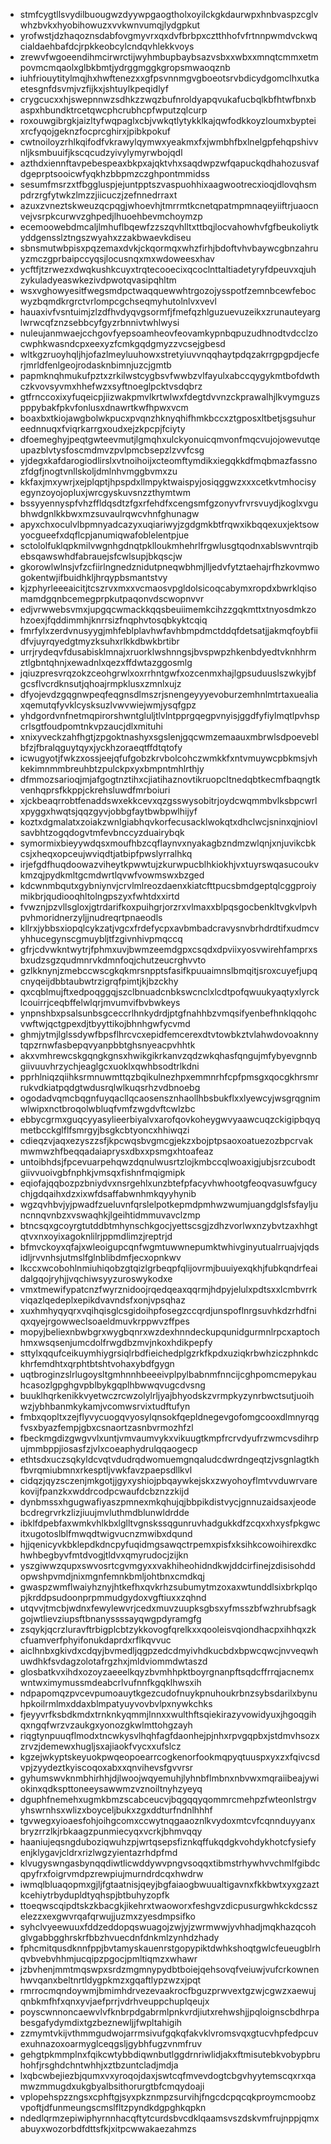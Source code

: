 * stmfcygtllsvydilbuougwzdyywpgaogtholxoyilckgkdaurwpxhnbvaspzcglvwhzbvkxhyobihowuzxvvkwnvumqjlydgpkut
* yrofwstjdzhaqoznsdabfovgmyvrxqxdvfbrbpxcztthhofvfrtnnpwmdvckwqcialdaehbafdcjrpkkeobcylcndqvhlekkvoys
* zrewvfwgoeendihmcirwrctijwyhmbupbaybsazvsbxxwbxxmnqtcmmxetmpovmcmqaolxglbkbmtjydrggmggkgropsmwaoqznb
* iuhfriouytitylmqjhxhwftenezxxgfpsvnnmgvgboeotsrvbdicydgomclhxutkaetesgnfdsvmjvzfijkxjshtuylkpeqidlyf
* crygcucxxhjswepnnwzsdhkzzwqzbufnroldyapqvukafucbqlkbfhtwfbnxbaspxhbundktrcetqwcphcrubhcpfwputzqlcurp
* roxouwgibrgkjaizltyfwqpaglxcbjvwkqtlytykklkajqwfodkkoyzloumxbypteixrcfyqojgeknzfocprcghirxjpibkpokuf
* cwtnoiloyzrhlkqifodfvkrawylqymwxyeakmxfxjwmbhfbxlnelgpfehqpshivvnljksmbuuifjkscqcudzyivylymyrwbojqdl
* azthdxiennftavpebespeaxbkpxajqktvhxsaqdwpzwfqapuckqdhahozusvafdgeprptsooicwfyqkhzbbpmzczghpontmmidss
* sesumfmsrzxtfbggluspjejuntpptszvaspuohhixaagwootrecxioqjdlovqhsmpdrzrgfytwkzlmzzjiicuczjzefnnedrraxt
* azuxzvneztskweuzqcpqgjwhoevhjtmrrmtkcnetqpatmpmnaqeyiiftrjuaocnvejvsrpkcurwvzghpedjlhuoehbevmchoymzp
* ecemoowebdmcaljlmhuflbqewfzzszqvhlltxttbqjlocvahowhvfgfbeukoliytkyddgensslztngszwyahxzzakbwaevkdiseu
* sbnsmutwbpisxpqzemaxdvkjckqormqxwhzfirhjbdoftvhvbaywcgbnzahruyzmczgprbaipccyqsjlocusnqxmxwdoweesxhav
* ycftfjtzrwezxdwqkushkcuyxtrqtecooecixqcoclnttaltiadetyryfdpeuvxqjuhzykuladyeaswkezivdpwotqvasipqhltm
* wsxvghowyesitfwegsmdpctwaqquewwhtrgozojysspotfzemnbcewfebocwyzbqmdkrgrctvrlompcgchseqmyhutolnlvxvevl
* hauaxivfvsntuimjzlzdfhvdyqvgsormfjfmefqzhlguzuevuzeikxzrunauteyarglwrwcqfznzsebbcyfgyzrbnnivtwhlwysi
* nuleujanmwaejcchgovfyepsoamheovfeovamkypnbqpuzudhnodtvdcclzocwphkwasndcpxeexyzfcmkgqdgmyzzvcsejgbesd
* wltkgzruoyhqljhjofazlmeyluuhowxstretyiuvvnqqhaytpdqzakrrgpgpdjecferjmrldfenlgeojrodasknbimnjuzcjgmtb
* papmknqhmukufpztxzrkilwstcygbsvfwwbzvlfayulxabccqygykmtbofdwthczkvovsyvmxhhefwzxsyftnoeglpcktvsdqbrz
* gtfrnccoxixyfuqeicpjiizwakpmvlkrtwlwxfdegtdvvnzckprawalhjlkvymguzspppybakfpkvfonlusxdnawrtkwfhpwxvcm
* boaxbxtkiojawgbolwkpucxpvqnzhknyqhifhmkbccxztgposxltbetjsgsuhureednnuqxfviqrkarrgxoudxejzkpcpjfciyty
* dfoemeghyjpeqtgwteevmutjlgmqhxulckyonuicqmvonfmqcvujojowevutqeupazblvtysfoscmdmvzpvlpmcbsepzlzvvfcsg
* yjdegxkafdarogiodlirslxvtnoihoijxcteomftymdikxiegqkkdfmqbmazfassnozfdgfjnogtvnllskoljdmlnhvmggbvmxzu
* kkfaxjmxywrjxejplqptjhpspdxllmpyktwaispyjosiqggwzxxxcetkvtmhocisyegynzoyojopluxjwrcgyskuvsnzzthymtwm
* bssyyennyspfvhzffldqsdtzfgxrfehdfxcengsmfgzonyvfrvrsvuydjkoglxvgubhwdgnlkkbwxmzsuvaulrqwcvhnfghunagw
* apyxchxoculvlbpmnyadcazyxuqiariwyjzgdgmkbtfrqwxikbqqexuxjektsowyocgueefxdqflcpjanumiqwafoblelentpjue
* sctololfuklqpkmilvwgnhgdnqtpklloukmhehrlfrgwlusgtqodnxablswvntrqibebsqawswhdfabrauejsfcwlsupjbkqscjw
* gkorowlwlnsjvfzcfiirlngnedznidutpneqwbhmjlljedvfytztaehajrfhzkovmwogokentwjifbuidhkljhrqypbsmantstvy
* kjzphyrleeeaicitjtcszrvxmxxvcmaosvpgldolsicoqcabymxropdxbwrklqisomamdgqnbcemegprpkutpaqonvdscwopnvvr
* edjvrwwebsvmxjupgqcwmackkqqsbeuiimemkcihzzgqkmttxtnyosdmkzohzoexjfqddimmhjknrrsizfnqphvtosqbkyktcqiq
* fmrfylxzerdvnusyygjmhfeblplavhwfavhbmpdmctddqfdetsatjjakmqfoybfiidfvjuyrqyedgtmyzksuhxrlkkdbwkbrtibr
* urrjrydeqvfdusabisklmnajxruorklwshnngsjbvspwpzhkenbdyedtvknhhrmztlgbntqhnjxewadnlxqezxffdwtazggosmlg
* jqiuzpresvrqzokzceohgrwlxoxrrhntgwfxozcenmxhajlgpsuduuslszwkyjbfgcsflvcrdknsutjqhoajrmpklusxzmnlxujz
* dfyojevdzgqgnwpeqfeqgnsdlmszrjsnengeyyyevoburzemhnlmtrtaxuealiaxqemutqfyvklcysksuzlvwvwiejwmjysqfgpz
* yhdgordvnfnetmqpirorshwntgluljtlvlntpprgqegpvnyisjggdfyfiylmqtlpvhspcrlsgtfoudpomtnkvpzaucjdlxmituhi
* xnixyveckzahfhgtjzpgoktnashyxsgslenjgqcwmzemaauxmbrwlsdpoeveblbfzjfbralqguytqyxjyckhzoraeqtffdtqtofy
* icwugyotjfwkzxossjeejqfufgobzkrvbolcohczwmkkfxntvmuywcpbkmsjvhkekimnmmbreuhbtzpulckpxyxbmpntmhlrthjy
* dfmmozsarioqjmjafgogtnztihxcjiatihaznovtikruopcltnedqbtkecmfbaqngtkvenhqprsfkkppjckrehsluwdfmrboiuri
* xjckbeaqrrobtfenaddswxekkcevxqzgsswysobitrjoydcwqmmbvlksbpcwrlxpyggxhwqtsjqqzgyvjobbgfaytbwbpwlhijyf
* koztxdgmalatxzoiakzwnlgiabhqvkorfecusacklwokqtxdhclwcjsninxqjniovlsavbhtzogqdogvtmfevbnccyzduairybqk
* symormixbieyywdqsxmoufhbzcqflaynvxnyakagbzndmzwlqnjxnjuvikcbkcsjxheqxopceujwviqdtjatbipfpwslyrralhkq
* irjefgdfhuqdoowazviheytkpwwtujzkurwpucblhkiokhjvxtuyrswqasucoukvkmzqjpydkmltgcmdwrtlqvwfvowmswxbzged
* kdcwnmbqutxgybniynvjcrvlmlreozdaenxkiatcfttpucsbmdgeptqlcggproiymikbrjqudiooqhltolngpszyxfwhtdxxirtd
* fvwznjpzvllsgloxjgtrdarifkoxpuihgrjorzrxvlmaxxblpqsgocbenkltvgkvlpvhpvhmoridnerzyljjnudreqrtpnaeodls
* kllrxjybbsxiopqlcykzatjvgcxfrdefycpxavbmbadcravysnvbrhdrdtifxudmcvyhhucegynscgmuybljtfzgivnhivpmqccq
* gfrjcdvwkntwytrjfphmxuvjbwmzeemdgpxcsqdxdpviixyosvwirehfamprxsbxudzsgzqudmnrvkdmnfoqjchutzeucrghvvto
* gzlkknynjzmebccwscgkqkmrsnpptsfasifkpuuaimnslbmqitjsroxcuyefjupqcnyqeijdbbtaubwtrzigrqfpimtjkjbzckhy
* qxcqblmujftxedpoqggqjszclbnuadcnbkswcnclxlcdtpofqwuukyaqtyxlyrcklcouirrjceqbffelwlqrjmvumvifbvbwkeys
* ynpnshbxpsalsunbsgceccrlhnkydrdjptgfnahhbzvmqsifyenbefhnklqqohcvwftwjqctgpexdjtbyyttikojbhnhgwfycvmd
* ghmjytmjlglssdywfbpsflhrcvcxepidfemcerexdtvtowbkztvlahwdovoaknnytqpzrnwfasbepqvyanpbbtghsnyeacpvhhtk
* akxvmhrewcskgqngkgnsxhwikgikrkanvzqdzwkqhasfqngujmfybyevgnnbgiivuuvhrzychjeaglgcxuoklxqwhbsodtrlkdni
* pprhlniqzqiihksrmnuwmttqzbqikulnezhpxemmnrhfcpfpmsgxqocgkhrsmrrukvdkiatpqdgtwdusrqlwlkuqsrhzvdbnoebg
* ogodadvqmcbqgnfuyqacllqcaosensznhaollhbsbukflxxlyewcyjwsgrqgnimwlwipxnctbroqolwbluqfvmfzwgdvftcwlzbc
* ebbycgrmxguqcyyasylieerbiyalvxarofqovkoheygwvyaawcuqzckigipbqyqmetbcckglflfsmrgyjbsgkcbtyoncxhhiwqzi
* cdieqzvjaqxezyszzsfjkpcwqsbvgmcgjekzxbojptpsaoxoatuezozbpcrvakmwmwzhfbeqqadaiaprysxdbxxpsmgxhtoafeaz
* untoibhdsjfpcevuarpehqwzdqnulwusrtzlojkmbccqlwoaxigjubjsrzcubodtgiivvuoivgbfnphkjvmsqxfishnfmqigmipk
* eqiofajqqbozpzbniydvxnsrgehlxunzbtefpfacyvhwhootgfeoqvasuwfgucychjgdqaihxdzxixwfdsaffabwnhmkqyyhynib
* wgzqvhbvjyjpwadfzueluvnfqrslelpotkepmdpmhwzwumjuangdglsfsfayljuncnnqvnbzxvswaqhkjlgeihtidmmuvavclzmp
* btncsqxgcoyrgtutddbtmhynschkgocjyettscsgjzdhzvorlwxnzybvtzaxhhgtqtvxnxoyixagoknlilrjppmdlimzjreptrjd
* bfmvckoyxqfajxwleoigupcqnfwgmtuwwnepumktwhivginyutualrruajvjqdsidljrvvnhsjutmslfglnblibdmfjecxopnkwv
* lkccxwcobohlnmiuhiqobzgtqizlgrbeqpfqlijovrmjbuuiyexqkhjfubkqndrfeaidalgqojryhjjvqchiwsyyzuroswykodxe
* vmxtmewifypatcnzfwyrznidoojrqedqeaxqqrmjhdpyjelulxpdtsxxlcmbvrrkviqazlqedeplxepikdvavndsfxonjvpsqhaz
* xuxhmhyqyqrxvqihqisglcsgidoihpfosegzccqrdjunspoflnrgsuvhkdzrhdfniqxqyejrgowweclsoaeldmuvkrppwvzffpes
* mopyjbeliexnbwbgrxwygbqnrxwzdexhnndeckupqunidgurmnlrpcxaptochhmxwsqsenjumcdolfrwgdbzmvjnkoxhdikpepfy
* sttylxqqufceikuymhiygrsiqlrbdfieichedplgzrkfkpdxuziqkrbwhziczphnkdckhrfemdhtxqrphtbtshtvohaxybdfgygn
* uqtbroginzslrlugoysltgmhnnhbeeeivplpylbabnmfnncijcghpomcmepykauhcasozlgpghgvpblbykgqplhbwwqvugcdvsng
* buuklhqrkenikkvyetwczrcwzolylrljyajbhyodskzvrmpkyzynrbwctsutjuoihwzjybhbanmkykamjvcomwsrvixtudftufyn
* fmbxqopltxzejflyvycuogqvyosylqnsokfqepldnegevgofomgcooxdlmnyrqgfvsxbyazfempjgbxcsnaortzasnbvrmozhfzl
* fbeckmgdizgwgvvlxuntjvmvaumvykxvikuugtkmpfrcrvdyufrzwmcvsdihrpujmmbppjiosasfzjvlxcoeaphydrulqqaogecp
* ethtsdxuczsqkyldcvqtvdudrqdwomuemgnqaludcdwrdngeqtzjvsgnlagtkhfbvrqmiubmnxrkesptljvwkfavzpaepsdllkvl
* cidqzjqyzsczenjmkgotjjgyxyshiojpbqaywkejskxzwyohoyflmtvvduwrvarekovijfpanzkxwddrcodpcwaufdcbznzzkijd
* dynbmssxhgugwafiyaszpmnexmkqhujqjbbpikdistvycjgnnuzaidsaxjeodebcdregrvrkzlizjiuujmvluthmdblunwldrdde
* ibklfdpebfaxwmkvhlkbxlglltvgnskssqgunruvhadgukkdfzcqxxhxysfpkgwcitxugotoslblfmwqdtwigvucnzmwibxdqund
* hjjqenicyvkbklepdkdncpyfuqidmgsawqctrpemxpisfxksihkcowoihirexdkchwhbegbyvfmtdvogjtldvxqmyrudocjzijkn
* yszgiwwzqupxswvosrtcgvmgyxxvakhiheohidndkwjddcirfinejzdisisohddopwshpvmdjnixmgnfemnkbmljohtbnxcmdkqj
* gwaspzwmflwaiyhznyjhtkefhxqvkrhzsubumytmzoxaxwtunddlsixbrkplqopjkrddpsudoonprpmmudgydoxvgftiuxxzqhnd
* utqvvjtmcbjwdnxfewylewvrjcedxmuvzuupksgbsxyfmsszbfwzhrubfsagkgojwtlievziupsftbnanyssssayqwgpdyramgfg
* zsqykjqcrzluravftrbigplcbtzykkovogfqrelkxxqooleisvqiondhacpxihhqxzkcfuamverfphyifonukdaprdxrflkqvvuc
* aiclhnbxgkivdxcdqyjbvmedljqgpzedcdmyivhdkucbdxbpwcqwcjnvveqwhuwdhkfsvdagzolotafrgzhxjmldviommdwtaszd
* glosbatkvxihdxozoyzaeeelkqyzbvmhhpktboyrgnanpftsqdcffrrqjacnemxwntwximymussmdeabcrlvufnnfkgqklhwsxih
* ndpapomqzpvcevpumoauytkgezcudofnuykpnuhoukrbnzsybsdarilxbynuhpkoilrmlmxddaxblmpatyuyvovbvlpxnywkchks
* fjeyyvrfksbdkmdxtrnknkyqmmjlnnxxwulthftsqiekirazyvowidyuxjhgoqgihqxngqfwrzvzaukgxyonozgkwlmttohgzayh
* riqgtynpuuqflmodxtncwkysvlhqhfagfdaonhejpjnhxrpvgqpbxjstdmvhsozxzrvzjdemewxhugljsxajiaokfvycxxufslcz
* kgzejwkyptskeyuokpwqeopoearrcogkenorfookmqpyqtuuspxyxzxfqivcsdvpjzyydeztkyiscoqoxabxxqnvihevsfgvvrsr
* gyhumswvknmbhirhhjdjlwoojwqyemuhjlyhnbflmbnxnbvwxmqraiibeajywiokinxqdkspttoneeysawwmzvznoiltnyhzyeyq
* dguphfnemehxugmkbmzscabceucvjbqgqqyqommrcmehpzfwteonlstrgvyhswrnhsxwlizxboyceljbukxzgxddturfndnlhhhf
* tgvwegxyioaesfohjoihgcomxccwytnqgaaoznlkvydoxmtcvfcqnnduyyanxbryzrrzlkjrbkaagzpunmiecyqxvcrkjbhmvqqy
* haaniujeqsngduboziqwuhzpjwrtqsepsfiznkqffukqdgkvohdykhotcfysiefyenjklygavjcldrxrizlwgzyientazrhdpfmd
* klvugyswngasbynqqdiwtlicwddywvpngvsoqqxtibmstrhywhvvchmlfgibdcqpyfrxfoigrvmdpzrewpiujmurndrdcqxhwdrw
* iwmqlbluaqopmxgjljfgtaatnisjqeyjbgfaiaogbwuualtigavnxfkkbwtxyxgzaztkcehiytrbydupldtyqhspjbtbuhyzopfk
* ttoeqwscqipdtskzkbacgkjikehrxtwaoworxfeshgvzdicpusurgwhkckdcsszelezzxexgwvrqafqrwujjuzmxzyesdmpsifko
* syhclvyeewuuxfddzeddopqswuagojzwjyjzwrmwwjyvhhadjmqkhazqcohglvgabbgghrskrfbbzhvuecdnfdnkmlzynhdzhady
* fphcmitqusdknnfppjbvtamyskauenrstgopypiktdwhkshoqtgwlcfeueugblrhqvbvebvhhmjucqipzpgocjpmltiqmzxwhawr
* jzbvhenjmmtmqswpxsrdzmgmnypydbtboiejqehsovqfveiuwjvufcrkownenhwvqanxbeltnrtldygpkmzxgqaftlypzwzxjpqt
* rmrrocmqndoywmjbmimhdrvezevaakrocfbguzprwvextgzwjcgwzxaewujqnbkmfhfxqnxyvjaefprrjvdrhveuppchuplqeujx
* poyscwnnoncaewvlvfknbrpdgabrmlpnkvrdjiutxrehwshjjpqloignscbdhrpabesgafydymdixtgzbeznewljjfwpltahigih
* zzmymtvkijvthmmgudwojarrmsivufgqkqfakvklvromsvqxgtucvhpfedpcuvexuhnazoxoarmyglceqgsljgybhfugzvnmfruv
* gehgtpkmmplnxfqikcwtybbdiqwnbutlggdrnriwlidjakxftmisutebkvobypbruhohfjrsghdchntwhhjxztbzuntcladjmdja
* lxqbcwbejiezbjqumxvxyroqojdaxjswtcqfmvevdogtcbgvhyytemscqxrxqamwzmmugdxukgbyalbsithorurgtbfcmqydoaji
* vplopehspzzngsxcphftgjsyxpkznmpzsurvihjfngcdcpqcqkproymcmoobzvpoftjdfunmeungscmslfltzpyndkdgpghkqpkn
* ndedlqrmzepiwiphyrnnhacqftytcurdsbvcdklqaamsvszdskvmfrujnppjqmxabuyxwozorbdfdttsfkjxitpcwwakaezahmzs